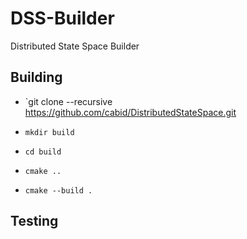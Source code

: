 # DSS-Builder

Distributed State Space Builder






## Building


- `git clone --recursive https://github.com/cabid/DistributedStateSpace.git

- `mkdir build`

- `cd build`

- `cmake ..`

- `cmake --build .`


## Testing
